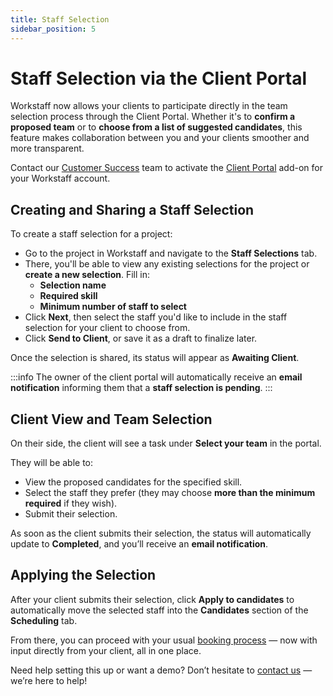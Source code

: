 ```yaml
---
title: Staff Selection
sidebar_position: 5
---
```


# Staff Selection via the Client Portal

Workstaff now allows your clients to participate directly in the team selection process through the Client Portal. Whether it's to **confirm a proposed team** or to **choose from a list of suggested candidates**, this feature makes collaboration between you and your clients smoother and more transparent.

Contact our [Customer Success](mailto:customer.success@workstaff.app) team to activate the [Client Portal](./client-portal.md) add-on for your Workstaff account.

## Creating and Sharing a Staff Selection

To create a staff selection for a project:

- Go to the project in Workstaff and navigate to the **Staff Selections** tab.  
- There, you'll be able to view any existing selections for the project or **create a new selection**. Fill in:
  - **Selection name**
  - **Required skill**
  - **Minimum number of staff to select**
- Click **Next**, then select the staff you'd like to include in the staff selection for your client to choose from.
- Click **Send to Client**, or save it as a draft to finalize later.

Once the selection is shared, its status will appear as **Awaiting Client**.

:::info
The owner of the client portal will automatically receive an **email notification** informing them that a **staff selection is pending**.
:::

## Client View and Team Selection

On their side, the client will see a task under **Select your team** in the portal.

They will be able to:
- View the proposed candidates for the specified skill.
- Select the staff they prefer (they may choose **more than the minimum required** if they wish).
- Submit their selection.

As soon as the client submits their selection, the status will automatically update to **Completed**, and you’ll receive an **email notification**.

## Applying the Selection

After your client submits their selection, click **Apply to candidates** to automatically move the selected staff into the **Candidates** section of the **Scheduling** tab.

From there, you can proceed with your usual [booking process](../scheduling/book.md#booking-staff-using-the-candidates-organizer) — now with input directly from your client, all in one place.

Need help setting this up or want a demo? Don’t hesitate to [contact us](mailto:support@workstaff.app) — we’re here to help!